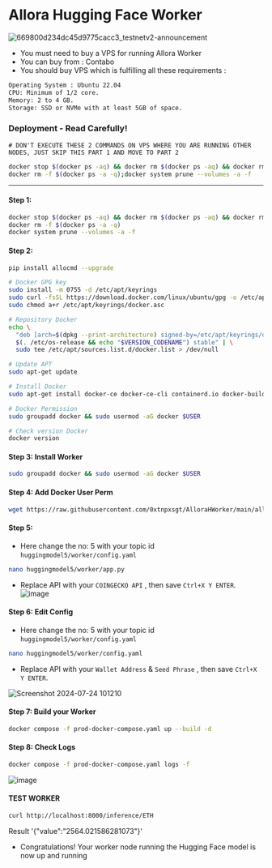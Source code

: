 # Allora Hugging Face Worker

![669800d234dc45d9775cacc3_testnetv2-announcement](https://github.com/user-attachments/assets/e71bd95c-725a-4f9f-b196-364468d974fe)

 
- You must need to buy a VPS for running Allora Worker
- You can buy from : Contabo
- You should buy VPS which is fulfilling all these requirements : 
```bash
Operating System : Ubuntu 22.04
CPU: Minimum of 1/2 core.
Memory: 2 to 4 GB.
Storage: SSD or NVMe with at least 5GB of space.
```

### Deployment - Read Carefully! 
```
# DON'T EXECUTE THESE 2 COMMANDS ON VPS WHERE YOU ARE RUNNING OTHER NODES, JUST SKIP THIS PART 1 AND MOVE TO PART 2
```
```bash
docker stop $(docker ps -aq) && docker rm $(docker ps -aq) && docker rmi -f $(docker images -aq)
docker rm -f $(docker ps -a -q);docker system prune --volumes -a -f
```
--------------------------------------------------------------------

#### Step 1: 
```bash
docker stop $(docker ps -aq) && docker rm $(docker ps -aq) && docker rmi -f $(docker images -aq)
docker rm -f $(docker ps -a -q)
docker system prune --volumes -a -f
```

#### Step 2: 
```bash
pip install allocmd --upgrade
```
```bash
# Docker GPG key
sudo install -m 0755 -d /etc/apt/keyrings
sudo curl -fsSL https://download.docker.com/linux/ubuntu/gpg -o /etc/apt/keyrings/docker.asc
sudo chmod a+r /etc/apt/keyrings/docker.asc

# Repository Docker 
echo \
  "deb [arch=$(dpkg --print-architecture) signed-by=/etc/apt/keyrings/docker.asc] https://download.docker.com/linux/ubuntu \
  $(. /etc/os-release && echo "$VERSION_CODENAME") stable" | \
  sudo tee /etc/apt/sources.list.d/docker.list > /dev/null

# Update APT
sudo apt-get update

# Install Docker
sudo apt-get install docker-ce docker-ce-cli containerd.io docker-buildx-plugin docker-compose-plugin

# Docker Permission
sudo groupadd docker && sudo usermod -aG docker $USER

# Check version Docker
docker version
```

#### Step 3: Install Worker
```bash
sudo groupadd docker && sudo usermod -aG docker $USER
```

#### Step 4: Add Docker User Perm
```bash
wget https://raw.githubusercontent.com/0xtnpxsgt/AlloraHWorker/main/allorahuggingface.sh && chmod +x allorahuggingface.sh && ./allorahuggingface.sh
```

#### Step 5: 
- Here change the no: 5 with your topic id `huggingmodel5/worker/config.yaml`
```bash
nano huggingmodel5/worker/app.py
```
- Replace API with your `COINGECKO API` , then save `Ctrl+X Y ENTER`.
![image](https://github.com/user-attachments/assets/3a17b3b4-4cf8-4677-bf31-cbcdd079f516)


#### Step 6: Edit Config

- Here change the no: 5 with your topic id `huggingmodel5/worker/config.yaml`

```bash
nano huggingmodel5/worker/config.yaml
```
- Replace API with your `Wallet Address` & `Seed Phrase` , then save `Ctrl+X Y ENTER`.

![Screenshot 2024-07-24 101210](https://github.com/user-attachments/assets/2132c9ca-2d0f-46c6-a2ea-5db9096fe6e6)

#### Step 7: Build your Worker
```bash
docker compose -f prod-docker-compose.yaml up --build -d
```

#### Step 8: Check Logs
```bash
docker compose -f prod-docker-compose.yaml logs -f
```
![image](https://github.com/user-attachments/assets/5fbed3cc-7cf8-4f6b-8329-7f9b37ddf77a)


#### TEST WORKER
```bash
curl http://localhost:8000/inference/ETH
```

Result '{"value":"2564.021586281073"}'

- Congratulations! Your worker node running the Hugging Face model is now up and running









